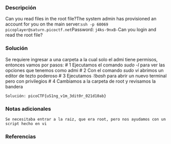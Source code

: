 
### Descripción 
Can you read files in the root file?The system admin has provisioned an account for you on the main server:`ssh -p 60069 picoplayer@saturn.picoctf.net`Password: `j4ks-9nxB-`Can you login and read the root file?
### Solución
Se requiere ingresar a una carpeta a la cual solo el admi tiene permisos, entonces vamos por pasos:
	# 1 Ejecutamos el comando *sudo -l*  para ver las opciones que tenemos como admi
	# 2 Con el comando *sudo vi* abrimos un editor de tezto poderoso
	# 3 Ejecutamos *:!bash* para abrir un nuevo terminal pero con privilegios
	# 4 Cambiamos a la carpeta de root y revisamos la bandera 
	
	Solución: picoCTF{uS1ng_v1m_3dit0r_021d10ab}
### Notas adicionales
	Se necesitaba entrar a la raiz, que era root, pero nos ayudamos con un script hecho en vi

### Referencias 


